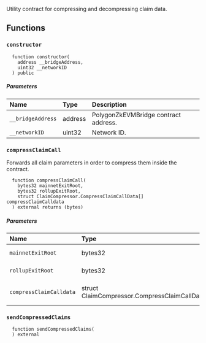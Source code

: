 Utility contract for compressing and decompressing claim data.

## Functions

### `constructor`

```solidity
  function constructor(
    address __bridgeAddress,
    uint32 __networkID
  ) public
```

##### Parameters

| Name | Type | Description                                                          |
| :--- | :--- | :------------------------------------------------------------------- |
|`__bridgeAddress` | address | PolygonZkEVMBridge contract address. | 
|`__networkID` | uint32 | Network ID. | 

### `compressClaimCall`

Forwards all claim parameters in order to compress them inside the contract.

```solidity
  function compressClaimCall(
    bytes32 mainnetExitRoot,
    bytes32 rollupExitRoot,
    struct ClaimCompressor.CompressClaimCallData[] compressClaimCalldata
  ) external returns (bytes)
```

##### Parameters

| Name | Type | Description                                                          |
| :--- | :--- | :------------------------------------------------------------------- |
|`mainnetExitRoot` | bytes32 | Mainnet exit root. | 
|`rollupExitRoot` | bytes32 | Rollup exit root. | 
|`compressClaimCalldata` | struct ClaimCompressor.CompressClaimCallData[] | compress claim calldata. | 

### `sendCompressedClaims`
```solidity
  function sendCompressedClaims(
  ) external
```
